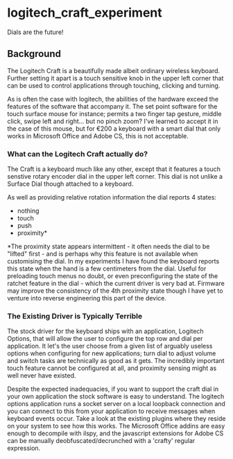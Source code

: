 # logitech_craft_experiment
Dials are the future!

## Background
The Logitech Craft is a beautifully made albeit ordinary wireless keyboard. Further setting it apart is a touch sensitive knob in the upper left corner that can be used to control applications through touching, clicking and turning.

As is often the case with logitech, the abilities of the hardware exceed the features of the software that accompany it. The set point software for the touch surface mouse for instance; permits a two finger tap gesture, middle click, swipe left and right... but no pinch zoom? I've learned to accept it in the case of this mouse, but for €200 a keyboard with a smart dial that only works in Microsoft Office and Adobe CS, this is not acceptable.

### What can the Logitech Craft actually do?
The Craft is a keyboard much like any other, except that it features a touch senstive rotary encoder dial in the upper left corner. This dial is not unlike a Surface Dial though attached to a keyboard.

As well as providing relative rotation information the dial reports 4 states:
- nothing
- touch
- push
- proximity*

*The proximity state appears intermittent - it often needs the dial to be "lifted" first - and is perhaps why this feature is not available when customising the dial. In my experiments I have found the keyboard reports this state when the hand is a few centimeters from the dial. Useful for preloading touch menus no doubt, or even preconfiguring the state of the ratchet feature in the dial - which the current driver is very bad at. Firmware may improve the consistency of the 4th proximity state though I have yet to venture into reverse engineering this part of the device.

### The Existing Driver is Typically Terrible
The stock driver for the keyboard ships with an application, Logitech Options, that will allow the user to configure the top row and dial per application. It let's the user choose from a given list of arguably useless options when configuring for new applications; turn dial to adjust volume and switch tasks are technically as good as it gets. The incredibly important touch feature cannot be configured at all, and proximity sensing might as well never have existed.

Despite the expected inadequacies, if you want to support the craft dial in your own application the stock software is easy to understand. The logitech options application runs a socket server on a local loopback connection and you can connect to this from your application to receive messages when keyboard events occur. Take a look at the existing plugins where they reside on your system to see how this works. The Microsoft Office addins are easy enough to decompile with ilspy, and the javascript extensions for Adobe CS can be manually deobfuscated/decrunched with a 'crafty' regular expression.
